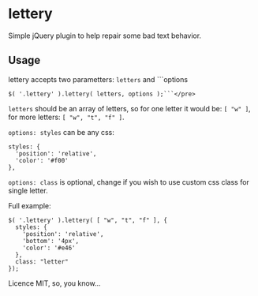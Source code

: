 # lettery
Simple jQuery plugin to help repair some bad text behavior.
## Usage
  lettery accepts two parametters: ```letters``` and ```options

```
$( '.lettery' ).lettery( letters, options );```</pre>
```

```letters``` should be an array of letters, so for one letter it would be: 
```[ "w" ]```, for more letters: ```[ "w", "t", "f" ]```.

```options: styles``` can be any css:
```
styles: {
  'position': 'relative',
  'color': '#f00'
},
```

```options: class``` is optional, change if you wish to use custom css class for single letter.

Full example:
```
$( '.lettery' ).lettery( [ "w", "t", "f" ], {
  styles: {
    'position': 'relative',
    'bottom': '4px',
    'color': '#e46'
  },
  class: "letter"
});
```
Licence MIT, so, you know...